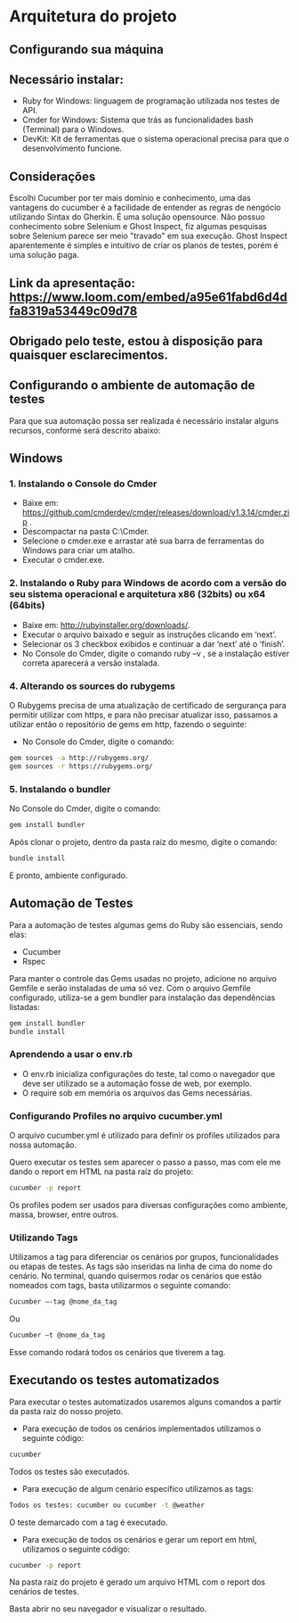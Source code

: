 <h1>Arquitetura do projeto</h1>

Configurando sua máquina
-------------------------
Necessário instalar:
-----------------------

*	Ruby for Windows: linguagem de programação utilizada nos testes de API.
*	Cmder for Windows: Sistema que trás as funcionalidades bash (Terminal) para o Windows.
*	DevKit: Kit de ferramentas que o sistema operacional precisa para que o desenvolvimento funcione.

Considerações
----------------------------------------------------------------------------------
Escolhi Cucumber por ter mais domínio e conhecimento, uma das vantagens do cucumber é a facilidade de entender as regras de nengócio utilizando Sintax do Gherkin. 
É uma solução opensource.
Não possuo conhecimento sobre Selenium e Ghost Inspect, fiz algumas pesquisas sobre
Selenium parece ser meio "travado" em sua execução.
Ghost Inspect aparentemente é simples e intuitivo de criar os planos de testes, porém é uma solução paga.

Link da apresentação:
https://www.loom.com/embed/a95e61fabd6d4dfa8319a53449c09d78
----------------------------------------------------------------------

Obrigado pelo teste, estou à disposição para quaisquer esclarecimentos.
-----------------------------------------------------------------------

Configurando o ambiente de automação de testes
------------------------------------------------------------

Para que sua automação possa ser realizada é necessário instalar alguns recursos, conforme será descrito abaixo:

Windows
--------

<h3>1. Instalando o Console do Cmder</h3>

*	Baixe em: <https://github.com/cmderdev/cmder/releases/download/v1.3.14/cmder.zip> .
*	Descompactar na pasta C:\Cmder.
*	Selecione o cmder.exe e arrastar até sua barra de ferramentas do Windows para criar um atalho.
*	Executar o cmder.exe.

<h3>2. Instalando o Ruby para Windows de acordo com a versão do seu sistema operacional e arquitetura x86 (32bits) ou x64 (64bits)</h3>

*	Baixe em: <http://rubyinstaller.org/downloads/>.
*	Executar o arquivo baixado e seguir as instruções clicando em ‘next’.
* 	Selecionar os 3 checkbox exibidos e continuar a dar ‘next’ até o ‘finish’.
*	No Console do Cmder, digite o comando ruby –v , se a instalação estiver correta aparecerá a versão instalada.

<h3>4. Alterando os sources do rubygems</h3>

O Rubygems precisa de uma atualização de certificado de sergurança para permitir utilizar com https,
e para não precisar atualizar isso, passamos a utilizar então o repositório de gems em http, fazendo o
seguinte:
*	No Console do Cmder, digite o comando:
```bash
gem sources -a http://rubygems.org/
gem sources -r https://rubygems.org/
```

<h3>5. Instalando o bundler</h3>

No Console do Cmder, digite o comando:
```bash
gem install bundler
```

Após clonar o projeto, dentro da pasta raíz do mesmo, digite o comando:
```bash
bundle install
```

E pronto, ambiente configurado.


Automação de Testes
--------------------

Para a automação de testes algumas gems do Ruby são essenciais, sendo elas:
*	Cucumber
*	Rspec

Para manter o controle das Gems usadas no projeto, adicione no arquivo Gemfile e serão instaladas de uma só vez.
Com o arquivo Gemfile configurado, utiliza-se a gem bundler para instalação das dependências listadas:
```bash
gem install bundler
bundle install
```

<h3>Aprendendo a usar o env.rb</h3>

*	O env.rb inicializa configurações do teste, tal como o navegador que deve ser utilizado se a automação fosse de web, por exemplo.
*	O require sob em memória os arquivos das Gems necessárias.

<h3>Configurando Profiles no arquivo cucumber.yml</h3>

O arquivo cucumber.yml é utilizado para definir os profiles utilizados para nossa automação.

Quero executar os testes sem aparecer o passo a passo, mas com ele me dando o report em HTML na pasta raíz do projeto:

````bash
cucumber -p report
````

Os profiles podem ser usados para diversas configurações como ambiente, massa, browser, entre outros.


<h3>Utilizando Tags</h3>

Utilizamos a tag para diferenciar os cenários por grupos, funcionalidades ou etapas de testes. As tags são inseridas na linha de cima do nome do cenário.
No terminal, quando quisermos rodar os cenários que estão nomeados com tags, basta utilizarmos o seguinte comando:

````bash
Cucumber –-tag @nome_da_tag
````
Ou 
````bash
Cucumber –t @nome_da_tag
````

Esse comando rodará todos os cenários que tiverem a tag.

Executando os testes automatizados
-----------------------------------

Para executar o testes automatizados usaremos alguns comandos a partir da pasta raiz do nosso projeto.

*	Para execução de todos os cenários implementados utilizamos o seguinte código:
````bash
cucumber
````

Todos os testes são executados.

*	Para execução de algum cenário específico utilizamos as tags:
````bash
Todos os testes: cucumber ou cucumber -t @weather

````
O teste demarcado com a tag é executado.

*	Para execução de todos os cenários e gerar um report em html, utilizamos o seguinte código:
````bash
cucumber -p report
````

Na pasta raiz do projeto é gerado um arquivo HTML com o report dos cenários de testes.

Basta abrir no seu navegador e visualizar o resultado.
